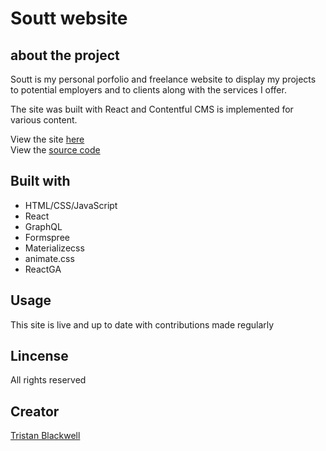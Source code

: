 # Soutt website

## about the project

Soutt is my personal porfolio and freelance website to display my projects to
potential employers and to clients along with the services I offer.

The site was built with React and Contentful CMS is implemented for various
content.

View the site [here]
<br>
View the [source code]

[here]: https://www.soutt.co.uk
[source code]: https://github.com/TristanBlackwell/soutServices

## Built with

- HTML/CSS/JavaScript
- React
- GraphQL
- Formspree
- Materializecss
- animate.css
- ReactGA

## Usage

This site is live and up to date with contributions made regularly

## Lincense

All rights reserved

## Creator

[Tristan Blackwell](https://github.com/TristanBlackwell)
